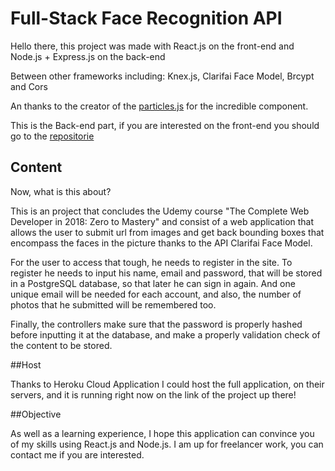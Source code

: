 ﻿# Full-Stack Face Recognition API

Hello there, this project was made with React.js on the front-end and Node.js + Express.js on the back-end

Between other frameworks including: Knex.js, Clarifai Face Model, Brcypt and Cors

An thanks to the creator of the [particles.js](https://vincentgarreau.com/particles.js/) for the incredible component.

This is the Back-end part, if you are interested on the front-end you should go to the [repositorie](https://github.com/Vitorr32/face-recognition-full-stack-app)

## Content

Now, what is this about?

This is an project that concludes the Udemy course "The Complete Web Developer in 2018: Zero to Mastery" and consist of a
web application that allows the user to submit url from images and get back bounding boxes that encompass the faces in the
picture thanks to the API Clarifai Face Model.

For the user to access that tough, he needs to register in the site. To register he needs to input his name, email and 
password, that will be stored in a PostgreSQL database, so that later he can sign in again. And one unique email will be
needed for each account, and also, the number of photos that he submitted will be remembered too.

Finally, the controllers make sure that the password is properly hashed before inputting it at the database, and make a 
properly validation check of the content to be stored.

##Host

Thanks to Heroku Cloud Application I could host the full application, on their servers, and it is running right now on the
link of the project up there!

##Objective

As well as a learning experience, I hope this application can convince you of my skills using React.js and Node.js.
I am up for freelancer work, you can contact me if you are interested.
